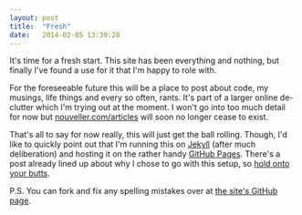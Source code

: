 ```yaml
---
layout: post
title:  "Fresh"
date:   2014-02-05 13:39:28
---
```


It's time for a fresh start. This site has been everything and nothing, but finally I've found a use for it that I'm happy to role with.

For the foreseeable future this will be a place to post about code, my musings, life things and every so often, rants. It's part of a larger online de-clutter which I'm trying out at the moment. I won't go into too much detail for now but [nouveller.com/articles](http://nouveller.com/articles) will soon no longer cease to exist.

That's all to say for now really, this will just get the ball rolling. Though, I'd like to quickly point out that I'm running this on [Jekyll](http://jekyllrb.com) (after much deliberation) and hosting it on the rather handy [GitHub Pages](http://pages.github.com/). There's a post already lined up about why I chose to go with this setup, so [hold onto your butts](http://www.youtube.com/watch?v=-W6as8oVcuM).

P.S. You can fork and fix any spelling mistakes over at [the site's GitHub page](https://github.com/nouveller/benjaminreid.me).